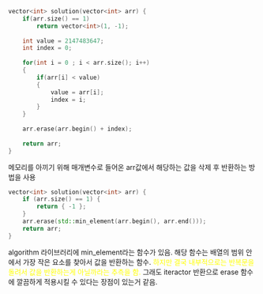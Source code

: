 ```C++
vector<int> solution(vector<int> arr) {
    if(arr.size() == 1)
        return vector<int>(1, -1);
    
    int value = 2147483647;
    int index = 0;
    
    for(int i = 0 ; i < arr.size(); i++)
    {
        if(arr[i] < value)
        {
            value = arr[i];
            index = i;
        }
    }
    
    arr.erase(arr.begin() + index);
    
    return arr;
}
```
메모리를 아끼기 위해 매개변수로 들어온 arr값에서 해당하는 값을 삭제 후 반환하는 방법을 사용
```C++
vector<int> solution(vector<int> arr) {
    if (arr.size() == 1) {
        return { -1 };
    }
    arr.erase(std::min_element(arr.begin(), arr.end()));
    return arr;
}
```
algorithm 라이브러리에 min_element라는 함수가 있음. 해당 함수는 배열의 범위 안에서 가장 작은 요소를 찾아서 값을 반환하는 함수. <font color="yellow">하지만 결국 내부적으로는 반복문을 돌려서 값을 반환하는게 아닐까라는 추측을 함.</font> 그래도 iteractor 반환으로 erase 함수에 깔끔하게 적용시킬 수 있다는 장점이 있는거 같음.
